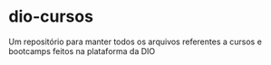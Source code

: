 # dio-cursos
Um repositório para manter todos os arquivos referentes a cursos e bootcamps feitos na plataforma da DIO
